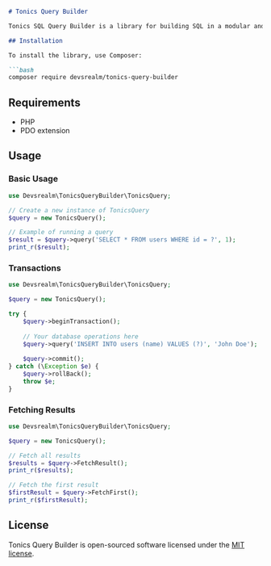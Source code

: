 ```markdown
# Tonics Query Builder

Tonics SQL Query Builder is a library for building SQL in a modular and hookable manner.

## Installation

To install the library, use Composer:

```bash
composer require devsrealm/tonics-query-builder
```

## Requirements

- PHP
- PDO extension

## Usage

### Basic Usage

```php
use Devsrealm\TonicsQueryBuilder\TonicsQuery;

// Create a new instance of TonicsQuery
$query = new TonicsQuery();

// Example of running a query
$result = $query->query('SELECT * FROM users WHERE id = ?', 1);
print_r($result);
```

### Transactions

```php
use Devsrealm\TonicsQueryBuilder\TonicsQuery;

$query = new TonicsQuery();

try {
    $query->beginTransaction();
    
    // Your database operations here
    $query->query('INSERT INTO users (name) VALUES (?)', 'John Doe');
    
    $query->commit();
} catch (\Exception $e) {
    $query->rollBack();
    throw $e;
}
```

### Fetching Results

```php
use Devsrealm\TonicsQueryBuilder\TonicsQuery;

$query = new TonicsQuery();

// Fetch all results
$results = $query->FetchResult();
print_r($results);

// Fetch the first result
$firstResult = $query->FetchFirst();
print_r($firstResult);
```

## License

Tonics Query Builder is open-sourced software licensed under the [MIT license](LICENSE).
```